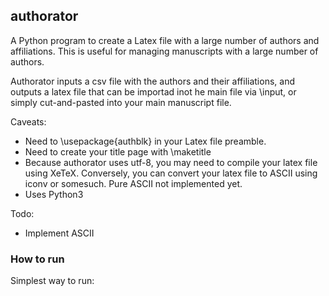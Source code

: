 ## authorator

A Python program to create a Latex file with a large number of authors and  affiliations. This is useful for managing manuscripts with a large number of authors.

Authorator inputs a csv file with the authors and their affiliations, and outputs a latex file that can be importad inot he main file via \input, or simply cut-and-pasted into your main manuscript file.

Caveats: 
* Need to \usepackage{authblk} in your Latex file preamble.
* Need to create your title page with \maketitle
* Because authorator uses utf-8, you may need to compile your latex file using XeTeX. Conversely, you can convert your latex file to ASCII using iconv or somesuch. Pure ASCII not implemented yet.
* Uses Python3

Todo:
 * Implement ASCII
 
### How to run
Simplest way to run:
